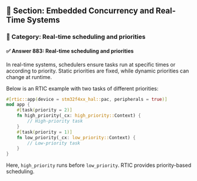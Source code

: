 ## 📘 Section: Embedded Concurrency and Real-Time Systems  
### 🔹 Category: Real-time scheduling and priorities  
#### ✅ Answer 883: Real-time scheduling and priorities

In real-time systems, schedulers ensure tasks run at specific times or according to priority. Static priorities are fixed, while dynamic priorities can change at runtime.

Below is an RTIC example with two tasks of different priorities:

```rust
#[rtic::app(device = stm32f4xx_hal::pac, peripherals = true)]
mod app {
    #[task(priority = 2)]
    fn high_priority(_cx: high_priority::Context) {
        // High-priority task
    }
    #[task(priority = 1)]
    fn low_priority(_cx: low_priority::Context) {
        // Low-priority task
    }
}
```

Here, `high_priority` runs before `low_priority`. RTIC provides priority-based scheduling.
